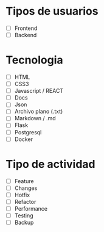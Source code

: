 # Tipos de usuarios

- [ ] Frontend
- [ ] Backend

# Tecnologia

- [ ] HTML
- [ ] CSS3
- [ ] Javascript / REACT
- [ ] Docs
- [ ] Json
- [ ] Archivo plano (.txt)
- [ ] Markdown / .md
- [ ] Flask
- [ ] Postgresql
- [ ] Docker

# Tipo de actividad

- [ ] Feature
- [ ] Changes
- [ ] Hotfix
- [ ] Refactor
- [ ] Performance
- [ ] Testing
- [ ] Backup
